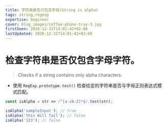 ```yaml
---
title: 字符串是否只包含字母(String is alpha)
tags: string,regexp
expertise: beginner
cover: blog_images/coffee-phone-tray-3.jpg
firstSeen: 2020-12-31T14:01:42+02:00
lastUpdated: 2020-12-31T14:01:42+02:00
---
```


# 检查字符串是否仅包含字母字符。
> Checks if a string contains only alpha characters.

- 使用 `RegExp.prototype.test()` 检查给定的字符串是否与字母正则表达式模式匹配。

```js
const isAlpha = str => /^[a-zA-Z]*$/.test(str);
```

```js
isAlpha('sampleInput'); // true
isAlpha('this Will fail'); // false
isAlpha('123'); // false
```
